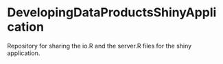 DevelopingDataProductsShinyApplication
======================================

Repository for sharing the io.R and the server.R files for the shiny application.
